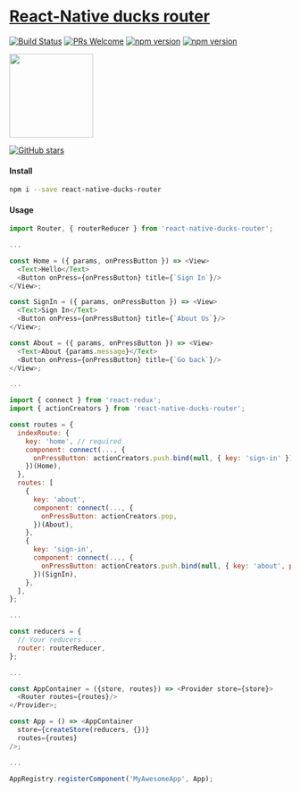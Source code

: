 # [React-Native ducks router](/) 
[![Build Status](https://travis-ci.org/dutchakdev/react-native-ducks-router.svg?branch=master)](https://travis-ci.org/dutchakdev/react-native-ducks-router) [![PRs Welcome](https://img.shields.io/badge/PRs-welcome-brightgreen.svg?style=flat-square)](CONTRIBUTING.md#pull-requests) [![npm version](https://img.shields.io/npm/v/react-native-ducks-router.svg?style=flat-square)](https://www.npmjs.com/package/react-native-ducks-router) [![npm version](https://img.shields.io/npm/dm/react-native-ducks-router.svg?style=flat-square)](https://www.npmjs.com/package/react-native-ducks-router)

<img src="https://cl.ly/1n1C0v1y1g3V/ducks_roter.png" height="150"/>

[![GitHub stars](https://img.shields.io/github/stars/intpp/react-native-ducks-router.svg?style=social&label=Star)](https://github.com/intpp/react-native-ducks-router)

#### Install

```bash
npm i --save react-native-ducks-router
```

#### Usage

```js
import Router, { routerReducer } from 'react-native-ducks-router';

...

const Home = ({ params, onPressButton }) => <View>
  <Text>Hello</Text>
  <Button onPress={onPressButton} title={`Sign In`}/>
</View>;

const SignIn = ({ params, onPressButton }) => <View>
  <Text>Sign In</Text>
  <Button onPress={onPressButton} title={`About Us`}/>
</View>;

const About = ({ params, onPressButton }) => <View>
  <Text>About {params.message}</Text>
  <Button onPress={onPressButton} title={`Go back`}/>
</View>;

...

import { connect } from 'react-redux';
import { actionCreators } from 'react-native-ducks-router';

const routes = {
  indexRoute: {
    key: 'home', // required
    component: connect(..., {
      onPressButton: actionCreators.push.bind(null, { key: 'sign-in' }),
    })(Home),
  },
  routes: [
    {
      key: 'about',
      component: connect(..., {
        onPressButton: actionCreators.pop,
      })(About),
    },
    {
      key: 'sign-in',
      component: connect(..., {
        onPressButton: actionCreators.push.bind(null, { key: 'about', params: { message: 'Hello' } }),
      })(SignIn),
    },
  ],
};

...

const reducers = {
  // Your reducers ...
  router: routerReducer,
};

...

const AppContainer = ({store, routes}) => <Provider store={store}>
  <Router routes={routes}/>
</Provider>;

const App = () => <AppContainer
  store={createStore(reducers, {})}
  routes={routes}
/>;

...

AppRegistry.registerComponent('MyAwesomeApp', App);
```

